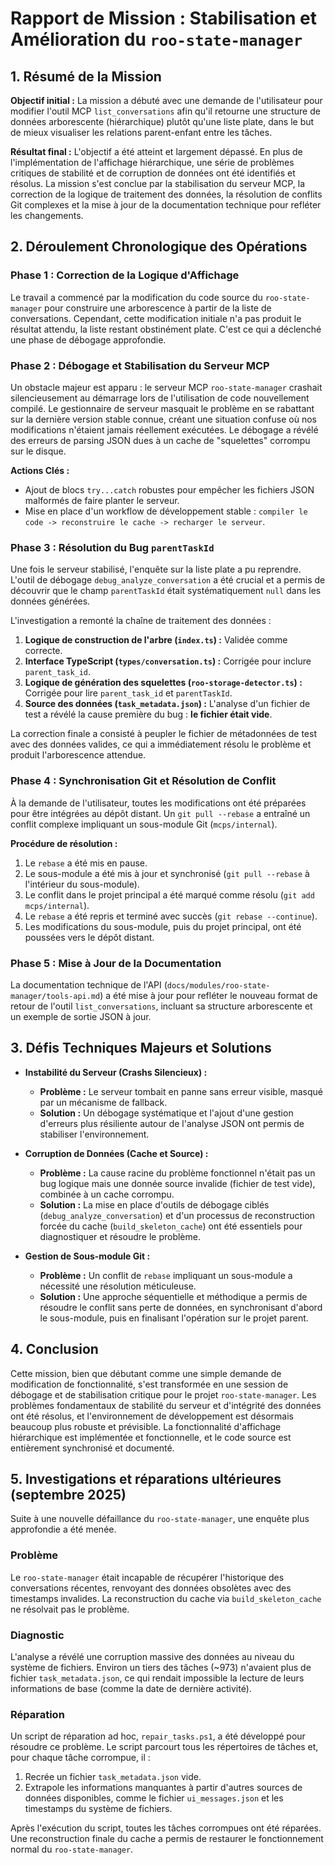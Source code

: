 # Rapport de Mission : Stabilisation et Amélioration du `roo-state-manager`

## 1. Résumé de la Mission

**Objectif initial :** La mission a débuté avec une demande de l'utilisateur pour modifier l'outil MCP `list_conversations` afin qu'il retourne une structure de données arborescente (hiérarchique) plutôt qu'une liste plate, dans le but de mieux visualiser les relations parent-enfant entre les tâches.

**Résultat final :** L'objectif a été atteint et largement dépassé. En plus de l'implémentation de l'affichage hiérarchique, une série de problèmes critiques de stabilité et de corruption de données ont été identifiés et résolus. La mission s'est conclue par la stabilisation du serveur MCP, la correction de la logique de traitement des données, la résolution de conflits Git complexes et la mise à jour de la documentation technique pour refléter les changements.

## 2. Déroulement Chronologique des Opérations

### Phase 1 : Correction de la Logique d'Affichage
Le travail a commencé par la modification du code source du `roo-state-manager` pour construire une arborescence à partir de la liste de conversations. Cependant, cette modification initiale n'a pas produit le résultat attendu, la liste restant obstinément plate. C'est ce qui a déclenché une phase de débogage approfondie.

### Phase 2 : Débogage et Stabilisation du Serveur MCP
Un obstacle majeur est apparu : le serveur MCP `roo-state-manager` crashait silencieusement au démarrage lors de l'utilisation de code nouvellement compilé. Le gestionnaire de serveur masquait le problème en se rabattant sur la dernière version stable connue, créant une situation confuse où nos modifications n'étaient jamais réellement exécutées. Le débogage a révélé des erreurs de parsing JSON dues à un cache de "squelettes" corrompu sur le disque.

**Actions Clés :**
- Ajout de blocs `try...catch` robustes pour empêcher les fichiers JSON malformés de faire planter le serveur.
- Mise en place d'un workflow de développement stable : `compiler le code -> reconstruire le cache -> recharger le serveur`.

### Phase 3 : Résolution du Bug `parentTaskId`
Une fois le serveur stabilisé, l'enquête sur la liste plate a pu reprendre. L'outil de débogage `debug_analyze_conversation` a été crucial et a permis de découvrir que le champ `parentTaskId` était systématiquement `null` dans les données générées.

L'investigation a remonté la chaîne de traitement des données :
1.  **Logique de construction de l'arbre (`index.ts`) :** Validée comme correcte.
2.  **Interface TypeScript (`types/conversation.ts`) :** Corrigée pour inclure `parent_task_id`.
3.  **Logique de génération des squelettes (`roo-storage-detector.ts`) :** Corrigée pour lire `parent_task_id` et `parentTaskId`.
4.  **Source des données (`task_metadata.json`) :** L'analyse d'un fichier de test a révélé la cause première du bug : **le fichier était vide**.

La correction finale a consisté à peupler le fichier de métadonnées de test avec des données valides, ce qui a immédiatement résolu le problème et produit l'arborescence attendue.

### Phase 4 : Synchronisation Git et Résolution de Conflit
À la demande de l'utilisateur, toutes les modifications ont été préparées pour être intégrées au dépôt distant. Un `git pull --rebase` a entraîné un conflit complexe impliquant un sous-module Git (`mcps/internal`).

**Procédure de résolution :**
1.  Le `rebase` a été mis en pause.
2.  Le sous-module a été mis à jour et synchronisé (`git pull --rebase` à l'intérieur du sous-module).
3.  Le conflit dans le projet principal a été marqué comme résolu (`git add mcps/internal`).
4.  Le `rebase` a été repris et terminé avec succès (`git rebase --continue`).
5.  Les modifications du sous-module, puis du projet principal, ont été poussées vers le dépôt distant.

### Phase 5 : Mise à Jour de la Documentation
La documentation technique de l'API (`docs/modules/roo-state-manager/tools-api.md`) a été mise à jour pour refléter le nouveau format de retour de l'outil `list_conversations`, incluant sa structure arborescente et un exemple de sortie JSON à jour.

## 3. Défis Techniques Majeurs et Solutions

- **Instabilité du Serveur (Crashs Silencieux) :**
  - **Problème :** Le serveur tombait en panne sans erreur visible, masqué par un mécanisme de fallback.
  - **Solution :** Un débogage systématique et l'ajout d'une gestion d'erreurs plus résiliente autour de l'analyse JSON ont permis de stabiliser l'environnement.

- **Corruption de Données (Cache et Source) :**
  - **Problème :** La cause racine du problème fonctionnel n'était pas un bug logique mais une donnée source invalide (fichier de test vide), combinée à un cache corrompu.
  - **Solution :** La mise en place d'outils de débogage ciblés (`debug_analyze_conversation`) et d'un processus de reconstruction forcée du cache (`build_skeleton_cache`) ont été essentiels pour diagnostiquer et résoudre le problème.

- **Gestion de Sous-module Git :**
  - **Problème :** Un conflit de `rebase` impliquant un sous-module a nécessité une résolution méticuleuse.
  - **Solution :** Une approche séquentielle et méthodique a permis de résoudre le conflit sans perte de données, en synchronisant d'abord le sous-module, puis en finalisant l'opération sur le projet parent.

## 4. Conclusion

Cette mission, bien que débutant comme une simple demande de modification de fonctionnalité, s'est transformée en une session de débogage et de stabilisation critique pour le projet `roo-state-manager`. Les problèmes fondamentaux de stabilité du serveur et d'intégrité des données ont été résolus, et l'environnement de développement est désormais beaucoup plus robuste et prévisible. La fonctionnalité d'affichage hiérarchique est implémentée et fonctionnelle, et le code source est entièrement synchronisé et documenté.
## 5. Investigations et réparations ultérieures (septembre 2025)

Suite à une nouvelle défaillance du `roo-state-manager`, une enquête plus approfondie a été menée.

### Problème

Le `roo-state-manager` était incapable de récupérer l'historique des conversations récentes, renvoyant des données obsolètes avec des timestamps invalides. La reconstruction du cache via `build_skeleton_cache` ne résolvait pas le problème.

### Diagnostic

L'analyse a révélé une corruption massive des données au niveau du système de fichiers. Environ un tiers des tâches (~973) n'avaient plus de fichier `task_metadata.json`, ce qui rendait impossible la lecture de leurs informations de base (comme la date de dernière activité).

### Réparation

Un script de réparation ad hoc, `repair_tasks.ps1`, a été développé pour résoudre ce problème. Le script parcourt tous les répertoires de tâches et, pour chaque tâche corrompue, il :

1.  Recrée un fichier `task_metadata.json` vide.
2.  Extrapole les informations manquantes à partir d'autres sources de données disponibles, comme le fichier `ui_messages.json` et les timestamps du système de fichiers.

Après l'exécution du script, toutes les tâches corrompues ont été réparées. Une reconstruction finale du cache a permis de restaurer le fonctionnement normal du `roo-state-manager`.